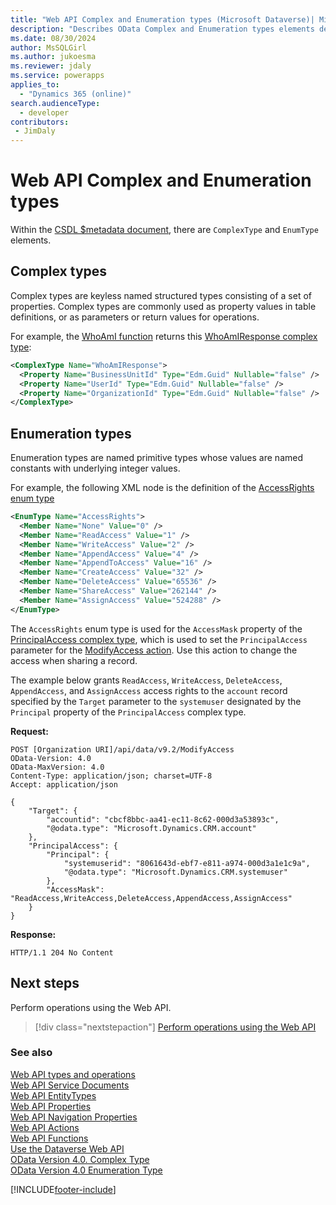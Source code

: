 ```yaml
---
title: "Web API Complex and Enumeration types (Microsoft Dataverse)| Microsoft Docs"
description: "Describes OData Complex and Enumeration types elements defined for the Dataverse Web API."
ms.date: 08/30/2024
author: MsSQLGirl
ms.author: jukoesma
ms.reviewer: jdaly
ms.service: powerapps
applies_to: 
  - "Dynamics 365 (online)" 
search.audienceType: 
  - developer
contributors:
 - JimDaly
---
```

# Web API Complex and Enumeration types

Within the [CSDL $metadata document](web-api-service-documents.md#csdl-metadata-document), there are `ComplexType` and `EnumType` elements.

## Complex types

Complex types are keyless named structured types consisting of a set of properties. Complex types are commonly used as property values in table definitions, or as parameters or return values for operations.

For example, the [WhoAmI function](xref:Microsoft.Dynamics.CRM.WhoAmI)  returns this [WhoAmIResponse complex type](xref:Microsoft.Dynamics.CRM.WhoAmIResponse):

```xml
<ComplexType Name="WhoAmIResponse">  
  <Property Name="BusinessUnitId" Type="Edm.Guid" Nullable="false" />  
  <Property Name="UserId" Type="Edm.Guid" Nullable="false" />  
  <Property Name="OrganizationId" Type="Edm.Guid" Nullable="false" />  
</ComplexType>
```

## Enumeration types

Enumeration types are named primitive types whose values are named constants with underlying integer values.

For example, the following XML node is the definition of the [AccessRights enum type](xref:Microsoft.Dynamics.CRM.AccessRights)

```xml
<EnumType Name="AccessRights">  
  <Member Name="None" Value="0" />  
  <Member Name="ReadAccess" Value="1" />  
  <Member Name="WriteAccess" Value="2" />  
  <Member Name="AppendAccess" Value="4" />  
  <Member Name="AppendToAccess" Value="16" />  
  <Member Name="CreateAccess" Value="32" />  
  <Member Name="DeleteAccess" Value="65536" />  
  <Member Name="ShareAccess" Value="262144" />  
  <Member Name="AssignAccess" Value="524288" />  
</EnumType>
```

The `AccessRights` enum type is used for the `AccessMask` property of the [PrincipalAccess complex type](xref:Microsoft.Dynamics.CRM.PrincipalAccess), which is used to set the `PrincipalAccess` parameter for the [ModifyAccess action](xref:Microsoft.Dynamics.CRM.ModifyAccess). Use this action to change the access when sharing a record.

The example below grants `ReadAccess`, `WriteAccess`, `DeleteAccess`, `AppendAccess`, and `AssignAccess` access rights to the `account` record specified by the `Target` parameter to the `systemuser` designated by the `Principal` property of the `PrincipalAccess` complex type.

**Request:**

```http
POST [Organization URI]/api/data/v9.2/ModifyAccess
OData-Version: 4.0
OData-MaxVersion: 4.0
Content-Type: application/json; charset=UTF-8
Accept: application/json

{
    "Target": {
        "accountid": "cbcf8bbc-aa41-ec11-8c62-000d3a53893c",
        "@odata.type": "Microsoft.Dynamics.CRM.account"
    },
    "PrincipalAccess": {
        "Principal": {
            "systemuserid": "8061643d-ebf7-e811-a974-000d3a1e1c9a",
            "@odata.type": "Microsoft.Dynamics.CRM.systemuser"
        },
        "AccessMask": "ReadAccess,WriteAccess,DeleteAccess,AppendAccess,AssignAccess"
    }
}
```

**Response:**

```http
HTTP/1.1 204 No Content
```

## Next steps

Perform operations using the Web API.

> [!div class="nextstepaction"]
> [Perform operations using the Web API](perform-operations-web-api.md)<br/>


### See also  

[Web API types and operations](web-api-types-operations.md)<br />
[Web API Service Documents](web-api-service-documents.md)<br />
[Web API EntityTypes](web-api-entitytypes.md)<br />
[Web API Properties](web-api-properties.md)<br />
[Web API Navigation Properties](web-api-navigation-properties.md)<br />
[Web API Actions](web-api-actions.md)<br />
[Web API Functions](web-api-functions.md)<br />
[Use the Dataverse Web API](overview.md)<br />
[OData Version 4.0. Complex Type](https://docs.oasis-open.org/odata/odata/v4.0/errata03/os/complete/part3-csdl/odata-v4.0-errata03-os-part3-csdl-complete.html#_Complex_Type)<br />
[OData Version 4.0 Enumeration Type](https://docs.oasis-open.org/odata/odata/v4.0/errata03/os/complete/part3-csdl/odata-v4.0-errata03-os-part3-csdl-complete.html#_Enumeration_Type)<br />


[!INCLUDE[footer-include](../../../includes/footer-banner.md)]
